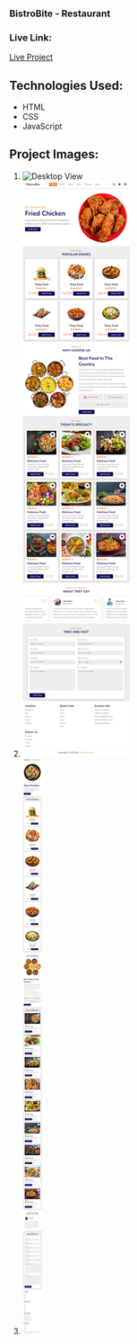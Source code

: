 ### BistroBite - Restaurant

### Live Link:
[Live Project](https://bistro-bite.vercel.app/)

## Technologies Used:
- HTML
- CSS
- JavaScript

## Project Images:

1. ![Desktop View](https://raw.githubusercontent.com/asmaulhossain45/BistroBite/main/Images/BistroBite%20Laptop.png)
2. ![Tablet View](https://raw.githubusercontent.com/asmaulhossain45/BistroBite/main/Images/BistroBite%20Tablet.png)
3. ![Mobile View](https://raw.githubusercontent.com/asmaulhossain45/BistroBite/main/Images/BistroBite%20Mobile.png)
